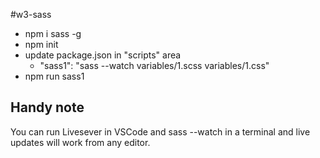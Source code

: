 #w3-sass

- npm i sass -g
- npm init
- update package.json in "scripts" area
  -  "sass1": "sass --watch variables/1.scss variables/1.css"
-  npm run sass1
    
## Handy note
You can run Livesever in VSCode and sass --watch in a terminal and live updates will work from any 
editor.    

